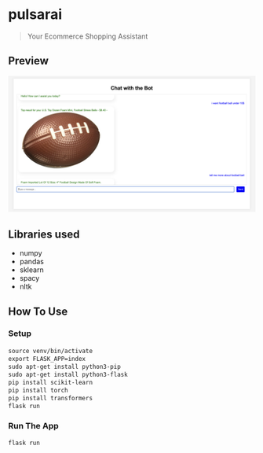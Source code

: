 # pulsarai

> Your Ecommerce Shopping Assistant

## Preview
![preview](./aipreview.png)

## Libraries used
- numpy
- pandas
- sklearn
- spacy
- nltk

## How To Use


### Setup
```
source venv/bin/activate
export FLASK_APP=index
sudo apt-get install python3-pip
sudo apt-get install python3-flask
pip install scikit-learn
pip install torch
pip install transformers
flask run
```

### Run The App

```
flask run
```

